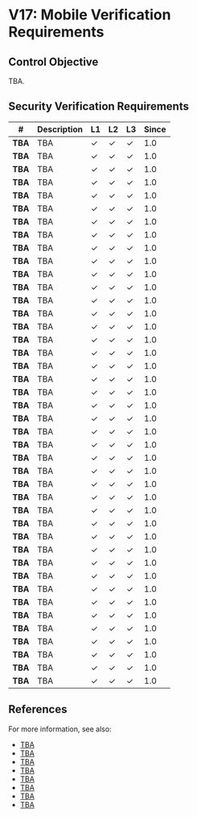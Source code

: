 # V17: Mobile Verification Requirements

## Control Objective

TBA.

## Security Verification Requirements

| # | Description | L1 | L2 | L3 | Since |
| --- | --- | --- | --- | -- | -- |
| **TBA** | TBA | ✓ | ✓ | ✓ | 1.0 |
| **TBA** | TBA | ✓ | ✓ | ✓ | 1.0 |
| **TBA** | TBA | ✓ | ✓ | ✓ | 1.0 |
| **TBA** | TBA | ✓ | ✓ | ✓ | 1.0 |
| **TBA** | TBA | ✓ | ✓ | ✓ | 1.0 |
| **TBA** | TBA | ✓ | ✓ | ✓ | 1.0 |
| **TBA** | TBA | ✓ | ✓ | ✓ | 1.0 |
| **TBA** | TBA | ✓ | ✓ | ✓ | 1.0 |
| **TBA** | TBA | ✓ | ✓ | ✓ | 1.0 |
| **TBA** | TBA | ✓ | ✓ | ✓ | 1.0 |
| **TBA** | TBA | ✓ | ✓ | ✓ | 1.0 |
| **TBA** | TBA | ✓ | ✓ | ✓ | 1.0 |
| **TBA** | TBA | ✓ | ✓ | ✓ | 1.0 |
| **TBA** | TBA | ✓ | ✓ | ✓ | 1.0 |
| **TBA** | TBA | ✓ | ✓ | ✓ | 1.0 |
| **TBA** | TBA | ✓ | ✓ | ✓ | 1.0 |
| **TBA** | TBA | ✓ | ✓ | ✓ | 1.0 |
| **TBA** | TBA | ✓ | ✓ | ✓ | 1.0 |
| **TBA** | TBA | ✓ | ✓ | ✓ | 1.0 |
| **TBA** | TBA | ✓ | ✓ | ✓ | 1.0 |
| **TBA** | TBA | ✓ | ✓ | ✓ | 1.0 |
| **TBA** | TBA | ✓ | ✓ | ✓ | 1.0 |
| **TBA** | TBA | ✓ | ✓ | ✓ | 1.0 |
| **TBA** | TBA | ✓ | ✓ | ✓ | 1.0 |
| **TBA** | TBA | ✓ | ✓ | ✓ | 1.0 |
| **TBA** | TBA | ✓ | ✓ | ✓ | 1.0 |
| **TBA** | TBA | ✓ | ✓ | ✓ | 1.0 |
| **TBA** | TBA | ✓ | ✓ | ✓ | 1.0 |
| **TBA** | TBA | ✓ | ✓ | ✓ | 1.0 |
| **TBA** | TBA | ✓ | ✓ | ✓ | 1.0 |
| **TBA** | TBA | ✓ | ✓ | ✓ | 1.0 |
| **TBA** | TBA | ✓ | ✓ | ✓ | 1.0 |
| **TBA** | TBA | ✓ | ✓ | ✓ | 1.0 |
| **TBA** | TBA | ✓ | ✓ | ✓ | 1.0 |
| **TBA** | TBA | ✓ | ✓ | ✓ | 1.0 |
| **TBA** | TBA | ✓ | ✓ | ✓ | 1.0 |
| **TBA** | TBA | ✓ | ✓ | ✓ | 1.0 |
| **TBA** | TBA | ✓ | ✓ | ✓ | 1.0 |
| **TBA** | TBA | ✓ | ✓ | ✓ | 1.0 |
| **TBA** | TBA | ✓ | ✓ | ✓ | 1.0 |
| **TBA** | TBA | ✓ | ✓ | ✓ | 1.0 |
| **TBA** | TBA | ✓ | ✓ | ✓ | 1.0 |


## References

For more information, see also:

* [TBA]()
* [TBA]()
* [TBA]()
* [TBA]()
* [TBA]()
* [TBA]()
* [TBA]()
* [TBA]()
